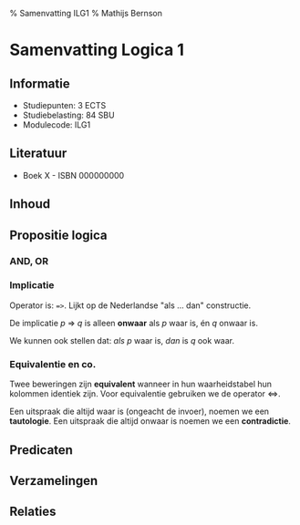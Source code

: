 % Samenvatting ILG1
% Mathijs Bernson

# Samenvatting Logica 1

## Informatie

* Studiepunten: 3 ECTS
* Studiebelasting: 84 SBU
* Modulecode: ILG1

## Literatuur

* Boek X - ISBN 000000000

## Inhoud

## Propositie logica

### AND, OR

### Implicatie

Operator is: `=>`. Lijkt op de Nederlandse "als ... dan" constructie.

De implicatie *p* => *q* is alleen **onwaar** als *p* waar is, én *q* onwaar is.

We kunnen ook stellen dat: *als p* waar is, *dan* is *q* ook waar.

### Equivalentie en co.

Twee beweringen zijn **equivalent** wanneer in hun waarheidstabel hun kolommen identiek zijn. Voor equivalentie gebruiken we de operator <=>.

Een uitspraak die altijd waar is (ongeacht de invoer), noemen we een **tautologie**. Een uitspraak die altijd onwaar is noemen we een **contradictie**.

## Predicaten

## Verzamelingen

## Relaties


